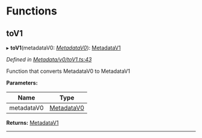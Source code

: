 

# Functions

<a id="tov1"></a>

##  toV1

▸ **toV1**(metadataV0: *[MetadataV0](../classes/_metadata_v0_metadata_.metadatav0.md)*): [MetadataV1](../classes/_metadata_v1_metadata_.metadatav1.md)

*Defined in [Metadata/v0/toV1.ts:43](https://github.com/polkadot-js/api/blob/b37eb31/packages/types/src/Metadata/v0/toV1.ts#L43)*

Function that converts MetadataV0 to MetadataV1

**Parameters:**

| Name | Type |
| ------ | ------ |
| metadataV0 | [MetadataV0](../classes/_metadata_v0_metadata_.metadatav0.md) |

**Returns:** [MetadataV1](../classes/_metadata_v1_metadata_.metadatav1.md)

___

